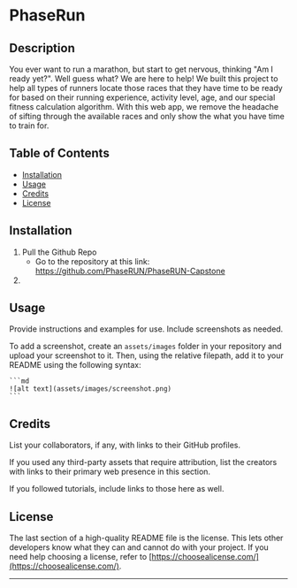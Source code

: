 # PhaseRun

## Description

You ever want to run a marathon, but start to get nervous, thinking "Am I ready yet?". 
Well guess what? We are here to help! 
We built this project to help all types of runners locate those races that they have time to be ready for based on 
their running experience, activity level, age, and our special fitness calculation algorithm. 
With this web app, we remove the headache of sifting through the available races and only show the what you have time to train for.

## Table of Contents

- [Installation](#installation)
- [Usage](#usage)
- [Credits](#credits)
- [License](#license)

## Installation

1. Pull the Github Repo
   * Go to the repository at this link: https://github.com/PhaseRUN/PhaseRUN-Capstone
2. 

## Usage

Provide instructions and examples for use. Include screenshots as needed.

To add a screenshot, create an `assets/images` folder in your repository and upload your screenshot to it. Then, using the relative filepath, add it to your README using the following syntax:

    ```md
    ![alt text](assets/images/screenshot.png)
    ```

## Credits

List your collaborators, if any, with links to their GitHub profiles.

If you used any third-party assets that require attribution, list the creators with links to their primary web presence in this section.

If you followed tutorials, include links to those here as well.

## License

The last section of a high-quality README file is the license. This lets other developers know what they can and cannot do with your project. If you need help choosing a license, refer to [https://choosealicense.com/](https://choosealicense.com/).

---
